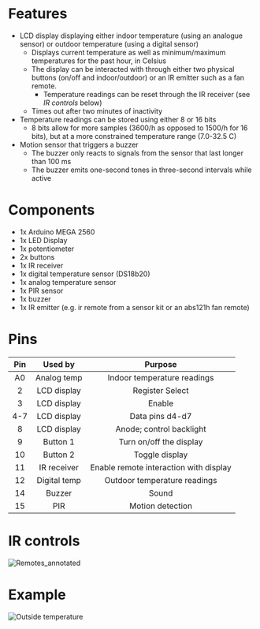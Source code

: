 # Features
- LCD display displaying either indoor temperature (using an analogue sensor) or outdoor temperature (using a digital sensor)
  - Displays current temperature as well as minimum/maximum temperatures for the past hour, in Celsius
  - The display can be interacted with through either two physical buttons (on/off and indoor/outdoor) or an IR emitter such as a fan remote.
    - Temperature readings can be reset through the IR receiver (see *IR controls* below)
  - Times out after two minutes of inactivity
- Temperature readings can be stored using either 8 or 16 bits
  - 8 bits allow for more samples (3600/h as opposed to 1500/h for 16 bits), but at a more constrained temperature range (7.0-32.5 C)
- Motion sensor that triggers a buzzer
  - The buzzer only reacts to signals from the sensor that last longer than 100 ms
  - The buzzer emits one-second tones in three-second intervals while active

# Components
- 1x Arduino MEGA 2560
- 1x LED Display
- 1x potentiometer
- 2x buttons
- 1x IR receiver
- 1x digital temperature sensor (DS18b20) 
- 1x analog temperature sensor
- 1x PIR sensor
- 1x buzzer
- 1x IR emitter (e.g. ir remote from a sensor kit or an abs121h fan remote)

# Pins
| Pin | Used by | Purpose |
|:---:|:-------:|:-------:|
| A0  | Analog temp | Indoor temperature readings |
| 2   | LCD display | Register Select |
| 3   | LCD display | Enable |
| 4-7 | LCD display | Data pins d4-d7 |
| 8   | LCD display | Anode; control backlight |
| 9   | Button 1    | Turn on/off the display |
| 10  | Button 2    | Toggle display |
| 11  | IR receiver | Enable remote interaction with display |
| 12  | Digital temp | Outdoor temperature readings |
| 14  | Buzzer      | Sound |
| 15  | PIR         | Motion detection |

# IR controls
![Remotes_annotated](https://user-images.githubusercontent.com/23358980/214530630-e6d296d8-ce6e-440a-a0dd-80a621cbf306.jpg)

# Example
![Outside temperature](https://user-images.githubusercontent.com/23358980/214530750-12f8d039-a7c6-45ca-a621-bf92ad35773e.jpg)
